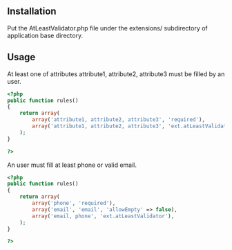 Installation
-----------

Put the AtLeastValidator.php file under the extensions/ subdirectory of application base directory.

Usage
-----

At least one of attributes attribute1, attribute2, attribute3 must be filled by an user.

```php
<?php
public function rules()
{
    return array(
        array('attribute1, attribute2, attribute3', 'required'),
        array('attribute1, attribute2, attribute3', 'ext.atLeastValidator'),
    );
}

?>
```

An user must fill at least phone or valid email.
```php
<?php
public function rules()
{
    return array(
        array('phone', 'required'),
        array('email', 'email', 'allowEmpty' => false),
        array('email, phone', 'ext.atLeastValidator'),
    );
}

?>
```